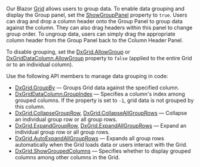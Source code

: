 Our Blazor [Grid](https://docs.devexpress.com/Blazor/403143/grid) allows users to group data. To enable data grouping and display the Group panel, set the [ShowGroupPanel](https://docs.devexpress.com/Blazor/DevExpress.Blazor.DxGrid.ShowGroupPanel) property to `true`. Users can drag and drop a column header onto the Group Panel to group data against the column. They can also drag headers within this panel to change group order. To ungroup data, users can simply drag the appropriate column header from the Group Panel back to the Column Header Panel.

To disable grouping, set the [DxGrid.AllowGroup](https://docs.devexpress.com/Blazor/DevExpress.Blazor.DxGrid.AllowGroup) or [DxGridDataColumn.AllowGroup](https://docs.devexpress.com/Blazor/DevExpress.Blazor.DxGridDataColumn.AllowGroup) property to `false` (applied to the entire Grid or to an individual column). 

Use the following API members to manage data grouping in code:

* [DxGrid.GroupBy](https://docs.devexpress.com/Blazor/DevExpress.Blazor.DxGrid.GroupBy.overloads) — Groups Grid data against the specified column. 
* [DxGridDataColumn.GroupIndex](https://docs.devexpress.com/Blazor/DevExpress.Blazor.DxGridDataColumn.GroupIndex) — Specifies a column's index among grouped columns. If the property is set to `-1`, grid data is not grouped by this column. 
* [DxGrid.CollapseGroupRow](https://docs.devexpress.com/Blazor/DevExpress.Blazor.DxGrid.CollapseGroupRow(System.Int32-System.Boolean)), [DxGrid.CollapseAllGroupRows](https://docs.devexpress.com/Blazor/DevExpress.Blazor.DxGrid.CollapseAllGroupRows)  — Collapse an individual group row or all group rows. 
* [DxGrid.ExpandGroupRow](https://docs.devexpress.com/Blazor/DevExpress.Blazor.DxGrid.ExpandGroupRow(System.Int32-System.Boolean)), [DxGrid.ExpandAllGroupRows](https://docs.devexpress.com/Blazor/DevExpress.Blazor.DxGrid.ExpandAllGroupRows) — Expand an individual group row or all group rows. 
* [DxGrid.AutoExpandAllGroupRows](https://docs.devexpress.com/Blazor/DevExpress.Blazor.DxGrid.AutoExpandAllGroupRows) — Expands all group rows automatically when the Grid loads data or users interact with the Grid. 
* [DxGrid.ShowGroupedColumns](https://docs.devexpress.com/Blazor/DevExpress.Blazor.DxGrid.ShowGroupedColumns) — Specifies whether to display grouped columns among other columns in the Grid.  
